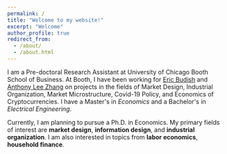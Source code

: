 ```yaml
---
permalink: /
title: "Welcome to my website!"
excerpt: "Welcome"
author_profile: true
redirect_from: 
  - /about/
  - /about.html
---
```


I am a Pre-doctoral Research Assistant at University of Chicago Booth School of Business. At Booth, I have been working for <a href="https://faculty.chicagobooth.edu/eric.budish/index.html" target="_blank" rel="noopener noreferrer">Eric Budish</a> and <a href="https://anthonyleezhang.github.io" target="_blank" rel="noopener noreferrer">Anthony Lee Zhang</a> on projects in the fields of Market Design, Industrial Organization, Market Microstructure, Covid-19 Policy, and Economics of Cryptocurrencies.
I have a Master's in *Economics* and a Bachelor's in *Electrical Engineering*.

Currently, I am planning to pursue a Ph.D. in Economics. My primary fields of interest are **market design**, **information design**, and **industrial organization**. I am also interested in topics from **labor economics**, **household finance**.




